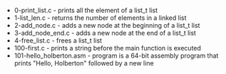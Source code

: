 * 0-print_list.c - prints all the element of a list_t list
* 1-list_len.c - returns the number of elements in a linked list
* 2-add_node.c - adds a new node at the beginning of a list_t list
* 3-add_node_end.c - adds a new node at the end of a list_t list
* 4-free_list.c - frees a list_t list
* 100-first.c - prints a string before the main function is executed
* 101-hello_holberton.asm - program is a 64-bit assembly program that prints "Hello, Holberton" followed by a new line

